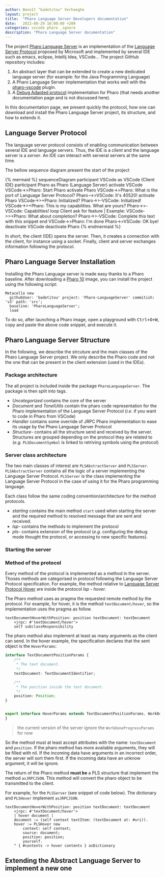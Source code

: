 ```yaml
---
author: Benoît "badetitou" Verhaeghe
layout: project
title:  "Pharo Language Server Developers documentation"
date:   2022-08-29 10:00:00 +200
categories: vscode pharo _ignore
description: "Pharo Language Server documentation"
---
```


The project [Pharo Language Server](https://github.com/badetitou/Pharo-LanguageServer) is an implementation of the [Language Server Protocol](https://microsoft.github.io/language-server-protocol/) proposed by Microsoft and implemented by several IDE such as emacs, eclipse, Intellij Idea, VSCode...
The project GitHub repository includes:

1. An abstract layer that can be extended to create a new dedicated language server (for example: for the Java Programming Language)
2. A Pharo Language Server implementation that works well with the [pharo-vscode](https://marketplace.visualstudio.com/items?itemName=badetitou.pharo-language-server) plugin.
3. A [Debug Adapted protocol](https://microsoft.github.io/debug-adapter-protocol/) implementation for Pharo (that needs another documentation page and is not discussed here).

In this documentation page, we present quickly the protocol, how one can download and install the Pharo Language Server project, its structure, and how to extends it.

## Language Server Protocol

The language server protocol consists of enabling communication between several IDE and language servers.
Thus, the IDE is a *client* and the language server is a *server*.
An IDE can interact with serveral servers at the same time.

The bellow sequence diagram present the start of the project

{% mermaid %}
sequenceDiagram
    participant VSCode as VSCode (Client IDE)
    participant Pharo as Pharo (Language Server)
    activate VSCode
    VSCode->>Pharo: Start Pharo
    activate Pharo
    VSCode->>Pharo: What is the port of Language Server Protocol?
    Pharo-->>VSCode: It's 40520!
    activate Pharo
    VSCode->>+Pharo: Initialized?
    Pharo->>-VSCode: Initialized!
    VSCode->>+Pharo: This is my capabilities. What are yours?
    Pharo->>-VSCode: Capabilities!
    loop Client ask for feature | Example:
        VSCode->>+Pharo: What about completion?
        Pharo->>-VSCode: Complete this text with this snippet
    end
    VSCode->>Pharo: I'm done
    Pharo->>VSCode: OK bye!
    deactivate VSCode
    deactivate Pharo
{% endmermaid %}

In short, the client (IDE) opens the server.
Then, it creates a connection with the client, for instance using a socket.
Finally, client and server exchanges information following the protocol.

## Pharo Language Server Installation

Installing the Pharo Language server is made easy thanks to a Pharo baseline.
After downloading a [Pharo 10](https://pharo.org) image, you can install the project using the following script:

```st
Metacello new
  githubUser: 'badetitou' project: 'Pharo-LanguageServer' commitish: 'v3' path: 'src';
  baseline: 'PharoLanguageServer';
  load
```

To do so, after launching a Pharo image, open a playground with <kbd>Ctrl+O+W</kbd>, copy and paste the above code snippet, and execute it.

## Pharo Language Server Structure

In the following, we describe the strcuture and the main classes of the Pharo Language Server project.
We only describe the Pharo code and not the one that can be present in the client extension (used in the IDEs).

### Package architecture

The all project is included inside the package `PharoLanguageServer`.
The package is then split into tags.

- *Uncategorized* contains the core of the server
- *Document* and *TonelUtils* contain the pharo code representation for the Pharo implementation of the Language Server Protocol (*i.e.* if you want to code in Pharo from VSCode)
- *Handler* contains some override of JRPC Pharo implementation to ease its usage by the Pharo Language Server Protocol
- *Structure-* contains all the structure send and received by the server. Structures are grouped depending on the protocol they are related to (*e.g.* `PLSDocumentSymbol` is linked to retriving symbols using the protocol)

### Server class architecture

The two main classes of interest are `PLSAbstractServer` and `PLSServer`.
`PLSAbstractServer` contains all the logic of a server implementing the Language Server Protocol.
`PLSServer` is the class implementing the Language Server Protocol in the case of using it for the Pharo programming language.

Each class follow the same coding convention/architecture for the method protocols.

- *starting* contains the main method `start` used when starting the server and the required method to resolved message that are sent and received.
- *lsp-* contains the methods to implement the protocol
- *pls-* contains extension of the protocol (*e.g.* configuring the debug mode thought the protocol, or accessing to new specific features).

### Starting the server

### Method of the protocol

Every method of the protocol is implemented as a method in the server.
Thoses methods are categorised in protocol following the Language Server Protocol specification.
For example, the method relative to [Language Server Protocol Hover](https://microsoft.github.io/language-server-protocol/specifications/lsp/3.17/specification/#textDocument_hover) are inside the protocol *lsp - hover*.

The Pharo method uses as pragma the requested remote method by the protocol.
For example, for hover, it is the method `textDocument/hover`, so the implementation uses the pragma as follow.

```st
textDocumentHoverWithPosition: position textDocument: textDocument
    <jrpc: #'textDocument/hover'>
    self subclassResponsibility
```

The pharo method also implement at least as many arguments as the client can send.
In the hover example, the specification declares that the sent object is the `HoverParams`:

```ts
interface TextDocumentPositionParams {
    /**
     * The text document.
     */
    textDocument: TextDocumentIdentifier;

    /**
     * The position inside the text document.
     */
    position: Position;
}


export interface HoverParams extends TextDocumentPositionParams, WorkDoneProgressParams {
}
```

> the current version of the server ignore the `WorkDoneProgressParams` for now

So the method must at least accept attributes with the name: `textDocument` and `position`.
If the pharo method has more available arguments, they will be filled with nil.
If the incoming data have arguments in an incorrect order, the server will sort them first.
If the incoming data have an unknow argument, it will be ignore.

The return of the Pharo method **must be** a PLS structure that implement the method `asJRPCJSON`.
This method will convert the pharo object to be transmitted to the client.

For example, for the `PLSServer` (see snippet of code below).
The dictionary and `PLSHover` implement `asJRPCJSON`.

```st
textDocumentHoverWithPosition: position textDocument: textDocument
    <jrpc: #'textDocument/hover'>
    | hover document |
    document := (self context textItem: (textDocument at: #uri)). 
    hover := PLSHover new
        context: self context;
        source: document;
        position: position;
        yourself.
    ^ { #contents -> hover contents } asDictionary
```

## Extending the Abstract Language Server to implement a new one
